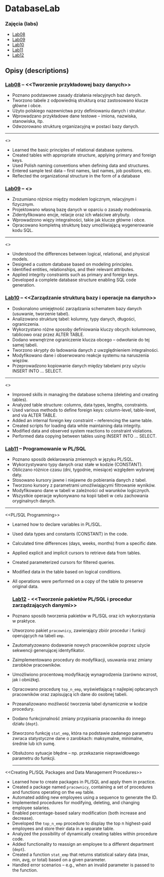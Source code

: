 # DatabaseLab

### Zajęcia (labs) 
  - [Lab08](Lab08/)
  - [Lab09](Lab09/)
  - [Lab10](Lab10/)
  - [Lab11](Lab11/)
  - [Lab12](Lab12/)

## Opisy (descriptions)

### [Lab08](Lab08/) – <<Tworzenie przykładowej bazy danych>>

- Poznano podstawowe zasady działania relacyjnych baz danych.  
- Tworzono tabele z odpowiednią strukturą oraz zastosowano klucze główne i obce.  
- Użyto polskiego nazewnictwa przy definiowaniu danych i struktur.  
- Wprowadzano przykładowe dane testowe – imiona, nazwiska, stanowiska, itp.  
- Odwzorowano strukturę organizacyjną w postaci bazy danych.

-----------------------------------------------------------------------------------------------

<<Creating a Sample Database>>
- Learned the basic principles of relational database systems.  
- Created tables with appropriate structure, applying primary and foreign keys.  
- Used Polish naming conventions when defining data and structures.  
- Entered sample test data – first names, last names, job positions, etc.  
- Reflected the organizational structure in the form of a database

### [Lab09](Lab09/) – <<Modelowanie bazy danych>>

- Zrozumiano różnice między modelem logicznym, relacyjnym i fizycznym.  
- Projektowano własną bazę danych w oparciu o zasady modelowania.  
- Zidentyfikowano encje, relacje oraz ich właściwe atrybuty.  
- Wprowadzono więzy integralności, takie jak klucze główne i obce.  
- Opracowano kompletną strukturę bazy umożliwiającą wygenerowanie kodu SQL.

-----------------------------------------------------------------------------------------------

<<Database Modeling>>
- Understood the differences between logical, relational, and physical models.  
- Designed a custom database based on modeling principles.  
- Identified entities, relationships, and their relevant attributes.  
- Applied integrity constraints such as primary and foreign keys.  
- Developed a complete database structure enabling SQL code generation.

### [Lab10](Lab10/) – <<Zarządzanie strukturą bazy i operacje na danych>>

- Doskonalono umiejętność zarządzania schematem bazy danych (usuwanie, tworzenie tabel).  
- Analizowano strukturę tabel: kolumny, typy danych, długości, ograniczenia.  
- Wykorzystano różne sposoby definiowania kluczy obcych: kolumnowo, tablicowo oraz przez ALTER TABLE.  
- Dodano wewnętrzne ograniczenie klucza obcego – odwołanie do tej samej tabeli.  
- Tworzono skrypty do ładowania danych z uwzględnieniem integralności.  
- Modyfikowano dane i obserwowano reakcje systemu na naruszenia więzów.  
- Przeprowadzono kopiowanie danych między tabelami przy użyciu INSERT INTO ... SELECT.

-----------------------------------------------------------------------------------------------

<<Database Schema Management and Data Operations>>
- Improved skills in managing the database schema (deleting and creating tables).  
- Analyzed table structure: columns, data types, lengths, constraints.  
- Used various methods to define foreign keys: column-level, table-level, and via ALTER TABLE.  
- Added an internal foreign key constraint – referencing the same table.  
- Created scripts for loading data while maintaining data integrity.  
- Modified data and observed system reactions to constraint violations.  
- Performed data copying between tables using INSERT INTO ... SELECT.

### [Lab11](Lab11/) – Programowanie w PL/SQL

- Poznano sposób deklarowania zmiennych w języku PL/SQL.  
- Wykorzystywano typy danych oraz stałe w kodzie (CONSTANT).  
- Obliczano różnice czasu (dni, tygodnie, miesiące) względem wybranej daty.  
- Stosowano kursory jawne i niejawne do pobierania danych z tabel.  
- Tworzono kursory z parametrami umożliwiającymi filtrowanie wyników.  
- Modyfikowano dane w tabeli w zależności od warunków logicznych.  
- Wszystkie operacje wykonywano na kopii tabeli w celu zachowania oryginalnych danych.

-----------------------------------------------------------------------------------------------
 <<PL/SQL Programming>>
- Learned how to declare variables in PL/SQL.  
- Used data types and constants (CONSTANT) in the code.  
- Calculated time differences (days, weeks, months) from a specific date.  
- Applied explicit and implicit cursors to retrieve data from tables.  
- Created parameterized cursors for filtered queries.  
- Modified data in the table based on logical conditions.  
- All operations were performed on a copy of the table to preserve original data.

  
  ### [Lab12](Lab12/) - <<Tworzenie pakietów PL/SQL i procedur zarządzających danymi>>
  
- Poznano sposób tworzenia pakietów w PL/SQL oraz ich wykorzystania w praktyce.  
- Utworzono pakiet `pracownicy`, zawierający zbiór procedur i funkcji operujących na tabeli `emp`.  
- Zautomatyzowano dodawanie nowych pracowników poprzez użycie sekwencji generującej identyfikator.  
- Zaimplementowano procedury do modyfikacji, usuwania oraz zmiany zarobków pracowników.  
- Umożliwiono procentową modyfikację wynagrodzenia (zarówno wzrost, jak i obniżkę).  
- Opracowano procedurę `top_n_emp`, wyświetlającą n najlepiej opłacanych pracowników oraz zapisującą ich dane do osobnej tabeli.  
- Przeanalizowano możliwość tworzenia tabel dynamicznie w kodzie procedury.  
- Dodano funkcjonalność zmiany przypisania pracownika do innego działu (`dept`).  
- Stworzono funkcję `stat_emp`, która na podstawie zadanego parametru zwraca statystyczne dane o zarobkach: maksymalne, minimalne, średnie lub ich sumę.  
- Obsłużono sytuacje błędne – np. przekazanie nieprawidłowego parametru do funkcji.

  -----------------------------------------------------------------------------------------------
  
<<Creating PL/SQL Packages and Data Management Procedures>>
- Learned how to create packages in PL/SQL and apply them in practice.  
- Created a package named `pracownicy`, containing a set of procedures and functions operating on the `emp` table.  
- Automated adding new employees using a sequence to generate the ID.  
- Implemented procedures for modifying, deleting, and changing employee salaries.  
- Enabled percentage-based salary modification (both increase and decrease).  
- Developed the `top_n_emp` procedure to display the top n highest-paid employees and store their data in a separate table.  
- Analyzed the possibility of dynamically creating tables within procedure code.  
- Added functionality to reassign an employee to a different department (`dept`).  
- Created a function `stat_emp` that returns statistical salary data (max, min, avg, or total) based on a given parameter.  
- Handled error scenarios – e.g., when an invalid parameter is passed to the function.
